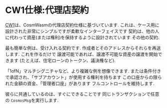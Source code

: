 # CW1仕様:代理店契約

[CW1](https://github.com/CosmWasm/cosmwasm-plus/tree/master/packages/cw1)は、CosmWasmの代理店契約仕様に基づいています.
これは、ケース用に設計された非常にシンプルですが柔軟なインターフェイスです
契約は、他の人に代わって資産(または権利)を保持するように設計されています
その他の契約.

最も簡単な例は、受け入れる契約です.
作成者とそのアドレスからそれらを再送します. これを作るだけで
譲渡可能であれば、譲渡不可能な資産の譲渡を開始できます
(たとえば、住宅ローンのトークン、議決権など).

「1ofN」マルチシグニチャなど、より複雑な例を想像できます.
または条件付きで承認され、「サブアカウント」が使用する権利を持ちます
この口座からの限られた金額の資金、「管理者口座」があります
フルコントロールを維持します.

彼らに共通しているのは、すぐにできることです
同じトランザクションで任意の `CosmosMsg`を実行します.
